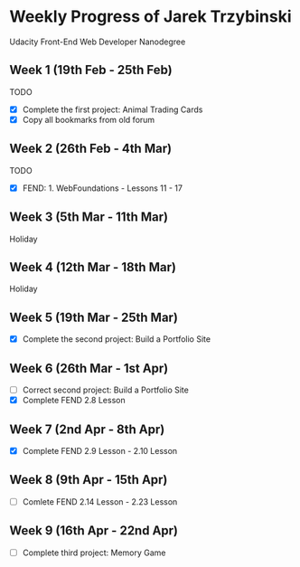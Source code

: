 # Weekly Progress of Jarek Trzybinski #
Udacity Front-End Web Developer Nanodegree

## Week 1 (19th Feb - 25th Feb) ##
TODO
- [x] Complete the first project: Animal Trading Cards
- [x] Copy all bookmarks from old forum

## Week 2 (26th Feb - 4th Mar) ##
TODO
- [x] FEND: 1. WebFoundations - Lessons 11 - 17

## Week 3 (5th Mar - 11th Mar) ##
Holiday

## Week 4 (12th Mar - 18th Mar) ##
Holiday

## Week 5 (19th Mar - 25th Mar) ##
- [x] Complete the second project: Build a Portfolio Site

## Week 6 (26th Mar - 1st Apr) ##
- [ ] Correct second project: Build a Portfolio Site
- [x] Complete FEND 2.8 Lesson

## Week 7 (2nd Apr - 8th Apr) ##
- [x] Complete FEND 2.9 Lesson - 2.10 Lesson

## Week 8 (9th Apr - 15th Apr) ##
- [ ] Comlete FEND 2.14 Lesson - 2.23 Lesson

## Week 9 (16th Apr - 22nd Apr) ##
- [ ] Complete third project: Memory Game
